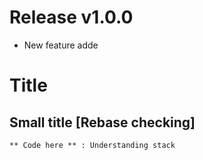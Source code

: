 # Release v1.0.0 
* New feature adde
# Title
## Small title [Rebase checking]
`
    ** Code here ** : Understanding stack 
`
